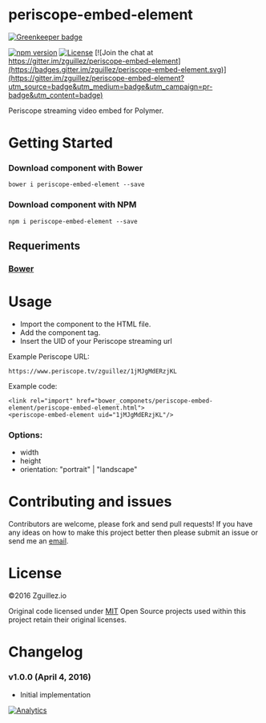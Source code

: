 # periscope-embed-element

[![Greenkeeper badge](https://badges.greenkeeper.io/zguillez/periscope-embed-element.svg)](https://greenkeeper.io/)

[![npm version](https://badge.fury.io/js/periscope-embed-element.svg)](https://badge.fury.io/js/periscope-embed-element)
[![License](http://img.shields.io/:license-mit-blue.svg)](http://doge.mit-license.org)
[![Join the chat at https://gitter.im/zguillez/periscope-embed-element](https://badges.gitter.im/zguillez/periscope-embed-element.svg)](https://gitter.im/zguillez/periscope-embed-element?utm_source=badge&utm_medium=badge&utm_campaign=pr-badge&utm_content=badge)

Periscope streaming video embed for Polymer.

# Getting Started

### Download component with Bower

	bower i periscope-embed-element --save
	
### Download component with NPM

	npm i periscope-embed-element --save

## Requeriments

### [Bower](http://bower.io//)

# Usage

- Import the component to the HTML file.
- Add the component tag.
- Insert the UID of your Periscope streaming url

Example Periscope URL:

	https://www.periscope.tv/zguillez/1jMJgMdERzjKL

Example code: 
	
	<link rel="import" href="bower_componets/periscope-embed-element/periscope-embed-element.html">
	<periscope-embed-element uid="1jMJgMdERzjKL"/>
		
### Options: 
	
- width
- height
- orientation: "portrait" | "landscape"


# Contributing and issues

Contributors are welcome, please fork and send pull requests! If you have any ideas on how to make this project better then please submit an issue or send me an [email](mailto:mail@zguillez.io).

# License

©2016 Zguillez.io

Original code licensed under [MIT](https://en.wikipedia.org/wiki/MIT_License) Open Source projects used within this project retain their original licenses.

# Changelog

### v1.0.0 (April 4, 2016) 
* Initial implementation

[![Analytics](https://ga-beacon.appspot.com/UA-1125217-30/zguillez/analytics-element?pixel)](https://github.com/igrigorik/ga-beacon)
